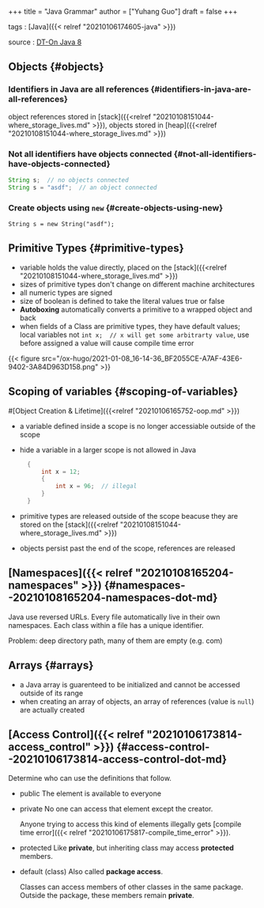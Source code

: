 +++
title = "Java Grammar"
author = ["Yuhang Guo"]
draft = false
+++

tags
: [Java]({{< relref "20210106174605-java" >}})

source
: [DT-On Java 8](x-devonthink-item://199347D4-709D-41DF-84EA-B02E4E11ACEE)


## Objects {#objects}


### Identifiers in Java are all references {#identifiers-in-java-are-all-references}

object references stored in [stack]({{<relref "20210108151044-where_storage_lives.md" >}}), objects stored in [heap]({{<relref "20210108151044-where_storage_lives.md" >}})


### Not all identifiers have objects connected {#not-all-identifiers-have-objects-connected}

```java
String s;  // no objects connected
String s = "asdf";  // an object connected
```


### Create objects using `new` {#create-objects-using-new}

`String s = new String("asdf");`


## Primitive Types {#primitive-types}

-   variable holds the value directly, placed on the [stack]({{<relref "20210108151044-where_storage_lives.md" >}})
-   sizes of primitive types don't change on different machine architectures
-   all numeric types are signed
-   size of boolean is defined to take the literal values true or false
-   **Autoboxing** automatically converts a primitive to a wrapped object and back
-   when fields of a Class are primitive types, they have default values; local variables not
    `int x;  // x will get some arbitrarty value`, use before assigned a value will cause compile time error

{{< figure src="/ox-hugo/2021-01-08_16-14-36_BF2055CE-A7AF-43E6-9402-3A84D963D158.png" >}}


## Scoping of variables {#scoping-of-variables}

\#[Object Creation & Lifetime]({{<relref "20210106165752-oop.md" >}})

-   a variable defined inside a scope is no longer accessiable outside of the scope
-   hide a variable in a larger scope is not allowed in Java

    ```java
      {
          int x = 12;
          {
              int x = 96;  // illegal
          }
      }
    ```
-   primitive types are released outside of the scope beacuse they are stored on the [stack]({{<relref "20210108151044-where_storage_lives.md" >}})
-   objects persist past the end of the scope, references are released


## [Namespaces]({{< relref "20210108165204-namespaces" >}}) {#namespaces--20210108165204-namespaces-dot-md}

Java use reversed URLs.
Every file automatically live in their own namespaces.
Each class within a file has a unique identifier.

Problem: deep directory path, many of them are empty (e.g. com)


## Arrays {#arrays}

-   a Java array is guarenteed to be initialized and cannot be accessed outside of its range
-   when creating an array of objects, an array of references (value is `null`) are actually created


## [Access Control]({{< relref "20210106173814-access_control" >}}) {#access-control--20210106173814-access-control-dot-md}

Determine who can use the definitions that follow.

-   public
    The element is available to everyone

-   private
    No one can access that element except the creator.

    Anyone trying to access this kind of elements illegally gets [compile time error]({{< relref "20210106175817-compile_time_error" >}}).

-   protected
    Like **private**, but inheriting class may access **protected** members.

-   default (class)
    Also called **package access**.

    Classes can access members of other classes in the same package.
    Outside the package, these members remain **private**.

